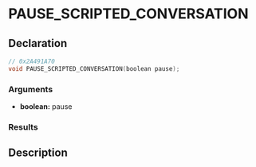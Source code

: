 # PAUSE_SCRIPTED_CONVERSATION

## Declaration
```cpp
// 0x2A491A70
void PAUSE_SCRIPTED_CONVERSATION(boolean pause);
```

### Arguments
- **boolean:** pause

### Results

## Description

